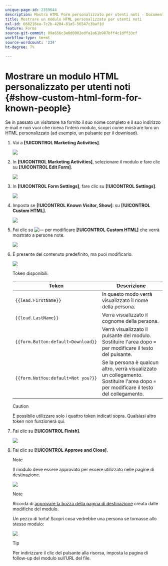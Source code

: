 ```yaml
---
unique-page-id: 2359644
description: Mostra HTML Form personalizzato per utenti noti - Documentazione di Marketo - Documentazione del prodotto
title: Mostrare un modulo HTML personalizzato per utenti noti
exl-id: 668216ea-7c2b-4204-81a5-56547c3baf1d
feature: Forms
source-git-commit: 09a656c3a0d0002edfa1a61b987bff4c1dff33cf
workflow-type: tm+mt
source-wordcount: '234'
ht-degree: 7%

---
```


# Mostrare un modulo HTML personalizzato per utenti noti {#show-custom-html-form-for-known-people}

Se in passato un visitatore ha fornito il suo nome completo e il suo indirizzo e-mail e non vuoi che riceva l’intero modulo, scopri come mostrare loro un HTML personalizzato (ad esempio, un pulsante per il download).

1. Vai a **[!UICONTROL Marketing Activities]**.

   ![](assets/login-marketing-activities-5.png)

1. In **[!UICONTROL Marketing Activities]**, selezionare il modulo e fare clic su **[!UICONTROL Edit Form]**.

   ![](assets/image2014-9-15-12-3a24-3a6.png)

1. In **[!UICONTROL Form Settings]**, fare clic su **[!UICONTROL Settings]**.

   ![](assets/image2014-9-15-12-3a24-3a36.png)

1. Imposta se **[!UICONTROL Known Visitor, Show]**: su **[!UICONTROL Custom HTML]**.

   ![](assets/image2014-9-15-12-3a24-3a59.png)

1. Fai clic su ![—](assets/image2014-9-25-14-3a1-3a26.png) per modificare **[!UICONTROL Custom HTML]** che verrà mostrato a persone note.

   ![](assets/image2014-9-15-12-3a25-3a38.png)

1. È presente del contenuto predefinito, ma puoi modificarlo.

   ![](assets/image2014-9-15-12-3a25-3a49.png)

   Token disponibili:

   | Token | Descrizione |
   |---|---|
   | `{{lead.FirstName}}` | In questo modo verrà visualizzato il nome della persona. |
   | `{{lead.LastName}}` | Verrà visualizzato il cognome della persona. |
   | `{{form.Button:default=Download}}` | Verrà visualizzato il pulsante del modulo. Sostituire l&#39;area dopo `=` per modificare il testo del pulsante. |
   | `{{form.NotYou:default=Not you?}}` | Se la persona è qualcun altro, verrà visualizzato un collegamento. Sostituire l&#39;area dopo `=` per modificare il testo del collegamento. |

   >[!CAUTION]
   >
   >È possibile utilizzare solo i quattro token indicati sopra. Qualsiasi altro token non funzionerà qui.

1. Fai clic su **[!UICONTROL Finish]**.

   ![](assets/image2014-9-15-12-3a27-3a25.png)

1. Fai clic su **[!UICONTROL Approve and Close]**.

   >[!NOTE]
   >
   >Il modulo deve essere approvato per essere utilizzato nelle pagine di destinazione.

   ![](assets/image2014-9-15-12-3a27-3a53.png)

   >[!NOTE]
   >
   >Ricorda di [approvare la bozza della pagina di destinazione](/help/marketo/product-docs/demand-generation/landing-pages/understanding-landing-pages/approve-unapprove-or-delete-a-landing-page.md) creata dalle modifiche del modulo.

   Un pezzo di torta! Scopri cosa vedrebbe una persona se tornasse allo stesso modulo:

   ![](assets/image2014-9-15-12-3a28-3a12.png)

   >[!TIP]
   >
   >Per indirizzare il clic del pulsante alla risorsa, imposta la pagina di follow-up del modulo sull’URL del file.
